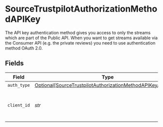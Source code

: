 # SourceTrustpilotAuthorizationMethodAPIKey

The API key authentication method gives you access to only the streams which are part of the Public API. When you want to get streams available via the Consumer API (e.g. the private reviews) you need to use authentication method OAuth 2.0.


## Fields

| Field                                                                                                                                   | Type                                                                                                                                    | Required                                                                                                                                | Description                                                                                                                             |
| --------------------------------------------------------------------------------------------------------------------------------------- | --------------------------------------------------------------------------------------------------------------------------------------- | --------------------------------------------------------------------------------------------------------------------------------------- | --------------------------------------------------------------------------------------------------------------------------------------- |
| `auth_type`                                                                                                                             | [Optional[SourceTrustpilotAuthorizationMethodAPIKeyAuthType]](../../models/shared/sourcetrustpilotauthorizationmethodapikeyauthtype.md) | :heavy_minus_sign:                                                                                                                      | N/A                                                                                                                                     |
| `client_id`                                                                                                                             | *str*                                                                                                                                   | :heavy_check_mark:                                                                                                                      | The API key of the Trustpilot API application.                                                                                          |